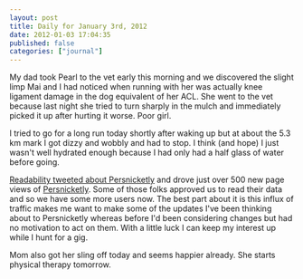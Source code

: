 ```yaml
---
layout: post
title: Daily for January 3rd, 2012
date: 2012-01-03 17:04:35
published: false
categories: ["journal"]
---
```

 
My dad took Pearl to the vet early this morning and we discovered the slight limp Mai and I had noticed when running with her was actually knee ligament damage in the dog equivalent of her ACL. She went to the vet because last night she tried to turn sharply in the mulch and immediately picked it up after hurting it worse. Poor girl.

I tried to go for a long run today shortly after waking up but at about the 5.3 km mark I got dizzy and wobbly and had to stop. I think (and hope) I just wasn't well hydrated enough because I had only had a half glass of water before going.

[Readability tweeted about Persnicketly](https://twitter.com/readability/status/154303466523734016) and drove just over 500 new page views of [Persnicketly](http://persnicketly.com). Some of those folks approved us to read their data and so we have some more users now. The best part about it is this influx of traffic makes me want to make some of the updates I've been thinking about to Persnicketly whereas before I'd been considering changes but had no motivation to act on them. With a little luck I can keep my interest up while I hunt for a gig.

Mom also got her sling off today and seems happier already. She starts physical therapy tomorrow.
